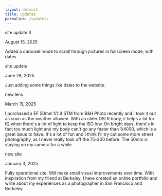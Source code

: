 ```yaml
---
layout: default
title: updates
permalink: /updates/
---
```

<div class="blog-post-container">
  <article class="blog-post">
    <p class="post-title">site update II</p>
    <p class="post-date">August 15, 2025</p>
    <div class="post-body">
      <p>Added a carousel mode to scroll through pictures in fullscreen mode, with dates.</p>
    </div>
  </article>
</div>


<div class="blog-post-container">
  <article class="blog-post">
    <p class="post-title">site update</p>
    <p class="post-date">June 28, 2025</p>
    <div class="post-body">
      <p>Just adding some things like dates to the website.</p>
    </div>
  </article>
</div>

<div class="blog-post-container">
  <article class="blog-post">
    <p class="post-title">new lens</p>
    <p class="post-date">March 15, 2025</p>
    <div class="post-body">
      <p>I purchased a EF 50mm f/1.8 STM from B&H Photo recently and I took it out as soon as the weather allowed. With an older DSLR body, it helps a lot for IQ when there's a lot of light to keep the ISO low. On bright days, there's in fact too much light and my body can't go any faster than 1/4000, which is a great issue to have. It's a lot of fun and I think I'll try out some more street photography, as I never really took off the 75-300 before. The 50mm is staying on my camera for a while.</p>
    </div>
  </article>
</div>

<div class="blog-post-container">
  <article class="blog-post">
    <p class="post-title">new site</p>
    <p class="post-date">January 3, 2025</p>
    <div class="post-body">
      <p>Fully operational site. Will make small visual improvements over time. With inspiration from my friend at Berkeley, I have created an online portfolio and write about my experiences as a photographer in San Francisco and Berkeley.</p>
    </div>
  </article>
</div>

